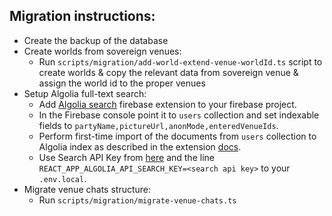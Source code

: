 ## Migration instructions:

- Create the backup of the database
- Create worlds from sovereign venues:
  - Run `scripts/migration/add-world-extend-venue-worldId.ts` script to create worlds & copy the relevant data from sovereign venue & assign the world id to the proper venues
- Setup Algolia full-text search:
  - Add [Algolia search](https://www.algolia.com/developers/firebase-search-extension/) firebase extension to your firebase project.
  - In the Firebase console point it to `users` collection and set indexable fields to `partyName,pictureUrl,anonMode,enteredVenueIds`.
  - Perform first-time import of the documents from `users` collection to Algolia index as described in the extension [docs](https://github.com/algolia/firestore-algolia-search/blob/main/POSTINSTALL.md#optional-import-existing-documents-or-reindex-after-configuration-changes).
  - Use Search API Key from [here](https://www.algolia.com/account/api-keys) and the line `REACT_APP_ALGOLIA_API_SEARCH_KEY=<search api key>` to your `.env.local`.
- Migrate venue chats structure:
  - Run `scripts/migration/migrate-venue-chats.ts`
